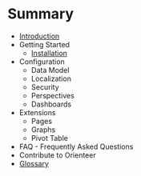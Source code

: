 # Summary

* [Introduction](README.md)
* Getting Started
   * [Installation](installation.md)
* Configuration
   * Data Model
   * Localization
   * Security
   * Perspectives
   * Dashboards
* Extensions
   * Pages
   * Graphs
   * Pivot Table
* FAQ - Frequently Asked Questions
* Contribute to Orienteer
* [Glossary](GLOSSARY.md)

